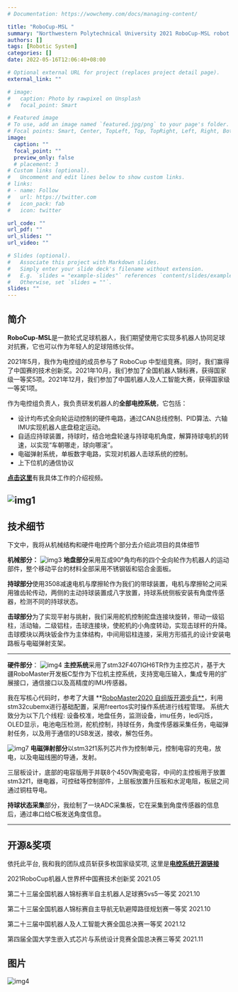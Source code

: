 ```yaml
---
# Documentation: https://wowchemy.com/docs/managing-content/

title: "RoboCup-MSL "
summary: "Northwestern Polytechnical University 2021 RoboCup-MSL robot mechanical & electronic control architecture (2021.05)"
authors: []
tags: [Robotic System]
categories: []
date: 2022-05-16T12:06:40+08:00

# Optional external URL for project (replaces project detail page).
external_link: ""

# image:
#   caption: Photo by rawpixel on Unsplash
#   focal_point: Smart

# Featured image
# To use, add an image named `featured.jpg/png` to your page's folder.
# Focal points: Smart, Center, TopLeft, Top, TopRight, Left, Right, BottomLeft, Bottom, BottomRight.
image:
  caption: ""
  focal_point: ""
  preview_only: false
  # placement: 3
# Custom links (optional).
#   Uncomment and edit lines below to show custom links.
# links:
# - name: Follow
#   url: https://twitter.com
#   icon_pack: fab
#   icon: twitter

url_code: ""
url_pdf: ""
url_slides: ""
url_video: ""

# Slides (optional).
#   Associate this project with Markdown slides.
#   Simply enter your slide deck's filename without extension.
#   E.g. `slides = "example-slides"` references `content/slides/example-slides.md`.
#   Otherwise, set `slides = ""`.
slides: ""
---
```

## **简介**
**RoboCup-MSL**是一款轮式足球机器人，我们期望使用它实现多机器人协同足球对抗赛，它也可以作为年轻人的足球陪练伙伴。

2021年5月，我作为电控组的成员参与了 RoboCup 中型组竞赛。同时，我们赢得了中国赛的技术创新奖。2021年10月，我们参加了全国机器人锦标赛，获得国家级一等奖5项。2021年12月，我们参加了中国机器人及人工智能大赛，获得国家级一等奖1项。

作为电控组负责人，我负责研发机器人的**全部电控系统**，它包括：
- 设计均布式全向轮运动控制的硬件电路，通过CAN总线控制、PID算法、六轴IMU实现机器人底盘稳定运动。
- 自适应持球装置，持球时，结合地盘轮速与持球电机角度，解算持球电机的转速，以实现“车朝哪走，球向哪滚”。
- 电磁弹射系统，单板数字电路，实现对机器人击球系统的控制。
- 上下位机的通信协议

[**点击这里**](https://www.bilibili.com/video/BV1bv411P7pT/)有我具体工作的介绍视频。
<!-- 2021年10月，全国机器人锦标赛, 斩获国家级一等奖多项。

2021年11月，中国机器人及人工智能大赛, 国家级一等奖一项。 -->

![img1](img/img1.png)
---
<!-- **机械总体**可分为：**地盘、持球、击球**3个模块

**硬件总体**可分为：**主控、电磁弹射、持球状态采集**3个系统 -->
## **技术细节**
下文中，我将从机械结构和硬件电控两个部分去介绍此项目的具体细节

**机械部分：**
![img3](img/img3.png)
**地盘部分**采用互成90°角均布的四个全向轮作为机器人的运动部件，整个移动平台的材料全部采用不锈钢钣和铝合金面板。

**持球部分**使用3508减速电机与摩擦轮作为我们的带球装置，电机与摩擦轮之间采用锥齿轮传动，两侧的主动持球装置成八字放置，持球系统侧板安装有角度传感器，检测不同的持球状态。

**击球部分**为了实现平射与挑射，我们采用舵机控制舵盘连接块旋转，带动一级铝柱，活动轴，二级铝柱，击球连接块，使舵机的小角度转动，实现击球杆的升降。击球模块以两块钣金作为主体结构，中间用铝柱连接，采用方形插孔的设计安装电路板与电磁弹射支架。 

---
**硬件部分**：
![img4](img/C板图片1.png)
**主控系统**采用了stm32F407IGH6TR作为主控芯片，基于大疆RoboMaster开发板C型作为下位机主控系统，支持宽电压输入，集成专用的扩展接口，通信接口以及高精度的IMU传感器。
<!-- ![img5](img/cube1.png) -->
我在写核心代码时，参考了大疆 **[RoboMaster2020 自组版开源步兵**](https://github.com/RoboMaster/Development-Board-C-Examples)，利用stm32cubemx进行基础配置，采用freertos实时操作系统进行线程管理。 系统大致分为以下几个线程: 设备校准，地盘任务，监测设备，imu任务，led闪烁，OLED显示，电池电压检测，舵机控制，持球任务，角度传感器采集任务，电磁弹射任务，以及用于通信的USB发送，接收，解包任务。 
<!-- ![img7](img/电磁弹射原理图.png) -->
![img7](img/ele.png)
**电磁弹射部分**以stm32f1系列芯片作为控制单元，控制电容的充电，放电，以及电磁线圈的导通，发射。 
<!-- ![img6](img/三层板.png) -->
三层板设计，底部的电容版用于并联8个450V陶瓷电容，中间的主控板用于放置stm32f1，继电器，可控硅等控制部件，上层板放置升压板和水泥电阻，板层之间通过铜柱导电。 

**持球状态采集**部分，我绘制了一块ADC采集板，它在采集到角度传感器的信息后，通过串口给C板发送角度信息。

---
## **开源&奖项**

依托此平台, 我和我的团队成员斩获多枚国家级奖项, 这里是[**电控系统开源链接**](https://gitee.com/Lu-Yidan/standard_robot.git)

2021RoboCup机器人世界杯中国赛技术创新奖 2021.05 

第二十三届全国机器人锦标赛半自主机器人足球赛5vs5一等奖 2021.10 

第二十三届全国机器人锦标赛自主导航无轨避障路径规划赛一等奖 2021.10 

第二十三届中国机器人及人工智能大赛全国总决赛一等奖 2021.12

第四届全国大学生嵌入式芯片与系统设计竞赛全国总决赛三等奖 2021.11
## **图片**
<!-- ![img5](img/img5.png) -->
![img4](img/img4.png)

